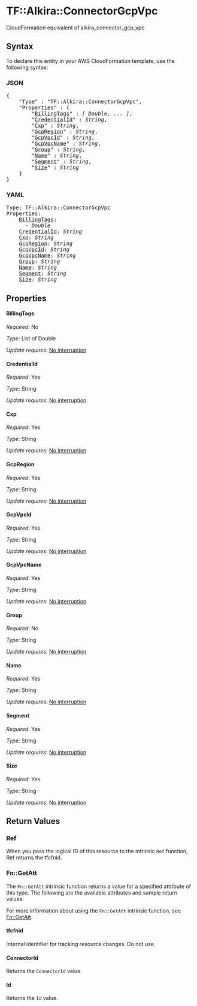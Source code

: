 # TF::Alkira::ConnectorGcpVpc

CloudFormation equivalent of alkira_connector_gcp_vpc

## Syntax

To declare this entity in your AWS CloudFormation template, use the following syntax:

### JSON

<pre>
{
    "Type" : "TF::Alkira::ConnectorGcpVpc",
    "Properties" : {
        "<a href="#billingtags" title="BillingTags">BillingTags</a>" : <i>[ Double, ... ]</i>,
        "<a href="#credentialid" title="CredentialId">CredentialId</a>" : <i>String</i>,
        "<a href="#cxp" title="Cxp">Cxp</a>" : <i>String</i>,
        "<a href="#gcpregion" title="GcpRegion">GcpRegion</a>" : <i>String</i>,
        "<a href="#gcpvpcid" title="GcpVpcId">GcpVpcId</a>" : <i>String</i>,
        "<a href="#gcpvpcname" title="GcpVpcName">GcpVpcName</a>" : <i>String</i>,
        "<a href="#group" title="Group">Group</a>" : <i>String</i>,
        "<a href="#name" title="Name">Name</a>" : <i>String</i>,
        "<a href="#segment" title="Segment">Segment</a>" : <i>String</i>,
        "<a href="#size" title="Size">Size</a>" : <i>String</i>
    }
}
</pre>

### YAML

<pre>
Type: TF::Alkira::ConnectorGcpVpc
Properties:
    <a href="#billingtags" title="BillingTags">BillingTags</a>: <i>
      - Double</i>
    <a href="#credentialid" title="CredentialId">CredentialId</a>: <i>String</i>
    <a href="#cxp" title="Cxp">Cxp</a>: <i>String</i>
    <a href="#gcpregion" title="GcpRegion">GcpRegion</a>: <i>String</i>
    <a href="#gcpvpcid" title="GcpVpcId">GcpVpcId</a>: <i>String</i>
    <a href="#gcpvpcname" title="GcpVpcName">GcpVpcName</a>: <i>String</i>
    <a href="#group" title="Group">Group</a>: <i>String</i>
    <a href="#name" title="Name">Name</a>: <i>String</i>
    <a href="#segment" title="Segment">Segment</a>: <i>String</i>
    <a href="#size" title="Size">Size</a>: <i>String</i>
</pre>

## Properties

#### BillingTags

_Required_: No

_Type_: List of Double

_Update requires_: [No interruption](https://docs.aws.amazon.com/AWSCloudFormation/latest/UserGuide/using-cfn-updating-stacks-update-behaviors.html#update-no-interrupt)

#### CredentialId

_Required_: Yes

_Type_: String

_Update requires_: [No interruption](https://docs.aws.amazon.com/AWSCloudFormation/latest/UserGuide/using-cfn-updating-stacks-update-behaviors.html#update-no-interrupt)

#### Cxp

_Required_: Yes

_Type_: String

_Update requires_: [No interruption](https://docs.aws.amazon.com/AWSCloudFormation/latest/UserGuide/using-cfn-updating-stacks-update-behaviors.html#update-no-interrupt)

#### GcpRegion

_Required_: Yes

_Type_: String

_Update requires_: [No interruption](https://docs.aws.amazon.com/AWSCloudFormation/latest/UserGuide/using-cfn-updating-stacks-update-behaviors.html#update-no-interrupt)

#### GcpVpcId

_Required_: Yes

_Type_: String

_Update requires_: [No interruption](https://docs.aws.amazon.com/AWSCloudFormation/latest/UserGuide/using-cfn-updating-stacks-update-behaviors.html#update-no-interrupt)

#### GcpVpcName

_Required_: Yes

_Type_: String

_Update requires_: [No interruption](https://docs.aws.amazon.com/AWSCloudFormation/latest/UserGuide/using-cfn-updating-stacks-update-behaviors.html#update-no-interrupt)

#### Group

_Required_: No

_Type_: String

_Update requires_: [No interruption](https://docs.aws.amazon.com/AWSCloudFormation/latest/UserGuide/using-cfn-updating-stacks-update-behaviors.html#update-no-interrupt)

#### Name

_Required_: Yes

_Type_: String

_Update requires_: [No interruption](https://docs.aws.amazon.com/AWSCloudFormation/latest/UserGuide/using-cfn-updating-stacks-update-behaviors.html#update-no-interrupt)

#### Segment

_Required_: Yes

_Type_: String

_Update requires_: [No interruption](https://docs.aws.amazon.com/AWSCloudFormation/latest/UserGuide/using-cfn-updating-stacks-update-behaviors.html#update-no-interrupt)

#### Size

_Required_: Yes

_Type_: String

_Update requires_: [No interruption](https://docs.aws.amazon.com/AWSCloudFormation/latest/UserGuide/using-cfn-updating-stacks-update-behaviors.html#update-no-interrupt)

## Return Values

### Ref

When you pass the logical ID of this resource to the intrinsic `Ref` function, Ref returns the tfcfnid.

### Fn::GetAtt

The `Fn::GetAtt` intrinsic function returns a value for a specified attribute of this type. The following are the available attributes and sample return values.

For more information about using the `Fn::GetAtt` intrinsic function, see [Fn::GetAtt](https://docs.aws.amazon.com/AWSCloudFormation/latest/UserGuide/intrinsic-function-reference-getatt.html).

#### tfcfnid

Internal identifier for tracking resource changes. Do not use.

#### ConnectorId

Returns the <code>ConnectorId</code> value.

#### Id

Returns the <code>Id</code> value.

